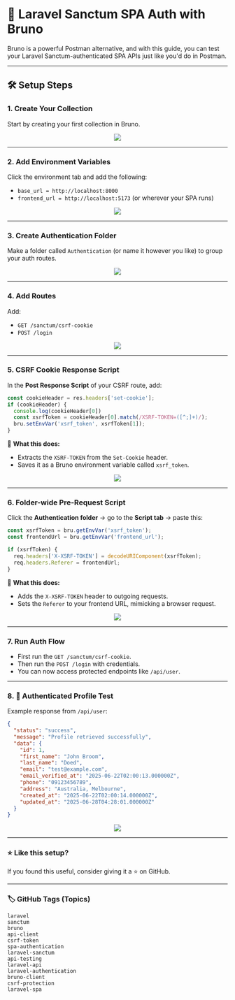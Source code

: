 
# 🔐 Laravel Sanctum SPA Auth with Bruno

Bruno is a powerful Postman alternative, and with this guide, you can test your Laravel Sanctum-authenticated SPA APIs just like you'd do in Postman.

---

## 🛠️ Setup Steps

### 1. Create Your Collection
Start by creating your first collection in Bruno.  
<p align="center">
  <img src="https://www.maikeru-desu.quest/sanctum-bruno/1_create_collection.png">
</p>

---

### 2. Add Environment Variables
Click the environment tab and add the following:
- `base_url = http://localhost:8000`
- `frontend_url = http://localhost:5173` (or wherever your SPA runs)
<p align="center">
  <img src="https://www.maikeru-desu.quest/sanctum-bruno/2.png">
</p>

---

### 3. Create Authentication Folder
Make a folder called `Authentication` (or name it however you like) to group your auth routes.
<p align="center">
  <img src="https://www.maikeru-desu.quest/sanctum-bruno/3.png">
</p>

---

### 4. Add Routes
Add:
- `GET /sanctum/csrf-cookie`
- `POST /login`
<p align="center">
  <img src="https://www.maikeru-desu.quest/sanctum-bruno/4.png">
</p>


---

### 5. CSRF Cookie Response Script

In the **Post Response Script** of your CSRF route, add:

```js
const cookieHeader = res.headers['set-cookie'];
if (cookieHeader) {
  console.log(cookieHeader[0])
  const xsrfToken = cookieHeader[0].match(/XSRF-TOKEN=([^;]+)/);
  bru.setEnvVar('xsrf_token', xsrfToken[1]);
}
```

🧠 **What this does:**
- Extracts the `XSRF-TOKEN` from the `Set-Cookie` header.
- Saves it as a Bruno environment variable called `xsrf_token`.
<p align="center">
  <img src="https://www.maikeru-desu.quest/sanctum-bruno/5.png">
</p>


---

### 6. Folder-wide Pre-Request Script

Click the **Authentication folder** → go to the **Script tab** → paste this:

```js
const xsrfToken = bru.getEnvVar('xsrf_token');
const frontendUrl = bru.getEnvVar('frontend_url');

if (xsrfToken) {
  req.headers['X-XSRF-TOKEN'] = decodeURIComponent(xsrfToken);
  req.headers.Referer = frontendUrl;
}
```

🧠 **What this does:**
- Adds the `X-XSRF-TOKEN` header to outgoing requests.
- Sets the `Referer` to your frontend URL, mimicking a browser request.
<p align="center">
  <img src="https://www.maikeru-desu.quest/sanctum-bruno/6.png">
</p>

---

### 7. Run Auth Flow
- First run the `GET /sanctum/csrf-cookie`.
- Then run the `POST /login` with credentials.
- You can now access protected endpoints like `/api/user`.

---

### 8. 🔐 Authenticated Profile Test

Example response from `/api/user`:

```json
{
  "status": "success",
  "message": "Profile retrieved successfully",
  "data": {
    "id": 1,
    "first_name": "John Broom",
    "last_name": "Doed",
    "email": "test@example.com",
    "email_verified_at": "2025-06-22T02:00:13.000000Z",
    "phone": "09123456789",
    "address": "Australia, Melbourne",
    "created_at": "2025-06-22T02:00:14.000000Z",
    "updated_at": "2025-06-28T04:28:01.000000Z"
  }
}
```
<p align="center">
  <img src="https://www.maikeru-desu.quest/sanctum-bruno/8.png">
</p>


---

### ⭐️ Like this setup?
If you found this useful, consider giving it a ⭐️ on GitHub.

---

### 🏷 GitHub Tags (Topics)

```
laravel
sanctum
bruno
api-client
csrf-token
spa-authentication
laravel-sanctum
api-testing
laravel-api
laravel-authentication
bruno-client
csrf-protection
laravel-spa
```
